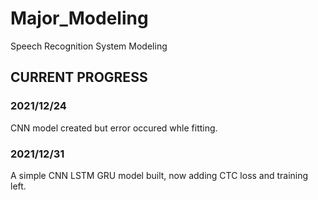 # Major_Modeling
Speech Recognition System Modeling

## CURRENT PROGRESS

### 2021/12/24
CNN model created but error occured whle fitting.

### 2021/12/31
A simple CNN LSTM GRU model built, now adding CTC loss and training left.
